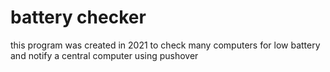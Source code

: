 # battery checker
this program was created in 2021 to check many computers for low battery and notify a central computer using pushover
